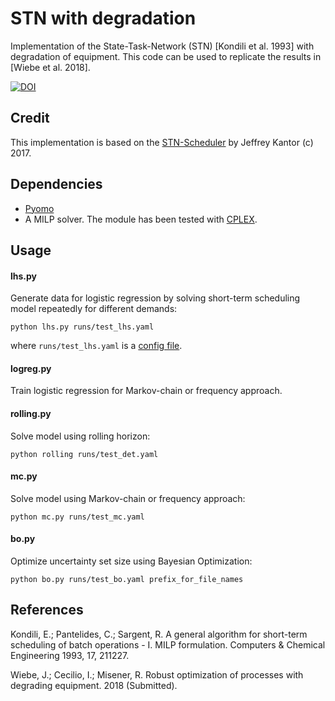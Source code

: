 # STN with degradation

Implementation of the State-Task-Network (STN) [Kondili et al. 1993] with
degradation of equipment. This code can be used to replicate the results in [Wiebe et al. 2018].

[![DOI](https://zenodo.org/badge/DOI/10.5281/zenodo.1313718.svg)](https://doi.org/10.5281/zenodo.1313718)

## Credit
This implementation is based on the [STN-Scheduler](https://github.com/jckantor/STN-Scheduler) by Jeffrey Kantor (c) 2017.

## Dependencies

* [Pyomo](http://www.pyomo.org/)
* A MILP solver. The module has been tested with
  [CPLEX](https://www.ibm.com/analytics/cplex-optimizer).

## Usage

#### lhs.py
Generate data for logistic regression by solving short-term scheduling model
repeatedly for different demands:
```
python lhs.py runs/test_lhs.yaml
```
where `runs/test_lhs.yaml` is a [config file](runs#configuration-files).

#### logreg.py
Train logistic regression for Markov-chain or frequency approach.

#### rolling.py
Solve model using rolling horizon:
```
python rolling runs/test_det.yaml
```

#### mc.py
Solve model using Markov-chain or frequency approach:
```
python mc.py runs/test_mc.yaml
```

#### bo.py
Optimize uncertainty set size using Bayesian Optimization:
```
python bo.py runs/test_bo.yaml prefix_for_file_names
```

## References
Kondili, E.; Pantelides, C.; Sargent, R. A general algorithm for short-term scheduling of batch operations - I. MILP formulation. Computers & Chemical Engineering 1993, 17, 211227.

Wiebe, J.; Cecilio, I.; Misener, R. Robust optimization of processes with
degrading equipment. 2018 (Submitted).
